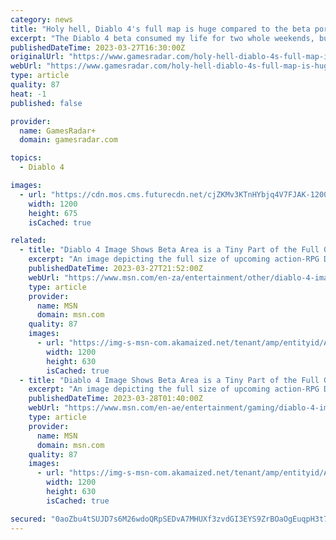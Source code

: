 ```yaml
---
category: news
title: "Holy hell, Diablo 4's full map is huge compared to the beta portion"
excerpt: "The Diablo 4 beta consumed my life for two whole weekends, but its map is only a small fraction of the world that'll be available at launch on June 6. In the beta, which ran for two weekends this ..."
publishedDateTime: 2023-03-27T16:30:00Z
originalUrl: "https://www.gamesradar.com/holy-hell-diablo-4s-full-map-is-huge-compared-to-the-beta-portion/"
webUrl: "https://www.gamesradar.com/holy-hell-diablo-4s-full-map-is-huge-compared-to-the-beta-portion/"
type: article
quality: 87
heat: -1
published: false

provider:
  name: GamesRadar+
  domain: gamesradar.com

topics:
  - Diablo 4

images:
  - url: "https://cdn.mos.cms.futurecdn.net/cjZKMv3KTnHYbjq4V7FJAK-1200-80.jpg"
    width: 1200
    height: 675
    isCached: true

related:
  - title: "Diablo 4 Image Shows Beta Area is a Tiny Part of the Full Game's Map"
    excerpt: "An image depicting the full size of upcoming action-RPG Diablo 4's map is making rounds online and fans seem to be surprised by just how small the area that they played through in the open beta was."
    publishedDateTime: 2023-03-27T21:52:00Z
    webUrl: "https://www.msn.com/en-za/entertainment/other/diablo-4-image-shows-beta-area-is-a-tiny-part-of-the-full-game-s-map/ar-AA199Mu7"
    type: article
    provider:
      name: MSN
      domain: msn.com
    quality: 87
    images:
      - url: "https://img-s-msn-com.akamaized.net/tenant/amp/entityid/AA199y9q.img?h=630&w=1200&m=6&q=60&o=t&l=f&f=jpg"
        width: 1200
        height: 630
        isCached: true
  - title: "Diablo 4 Image Shows Beta Area is a Tiny Part of the Full Game's Map"
    excerpt: "An image depicting the full size of upcoming action-RPG Diablo 4's map is making rounds online and fans seem to be surprised by just how small the area that they played through in the open beta was."
    publishedDateTime: 2023-03-28T01:40:00Z
    webUrl: "https://www.msn.com/en-ae/entertainment/gaming/diablo-4-image-shows-beta-area-is-a-tiny-part-of-the-full-game-s-map/ar-AA199Mu7"
    type: article
    provider:
      name: MSN
      domain: msn.com
    quality: 87
    images:
      - url: "https://img-s-msn-com.akamaized.net/tenant/amp/entityid/AA199y9q.img?h=630&w=1200&m=6&q=60&o=t&l=f&f=jpg"
        width: 1200
        height: 630
        isCached: true

secured: "0aoZbu4tSUJD7s6M26wdoQRpSEDvA7MHUXf3zvdGI3EYS9ZrBOaOgEuqpH3t76m6+q2SbdAcVR7vroszH0zG8nw8pwtV8HjVFjzsGLNcdg6ng1Y4pfmbFLbg9wfdltSVBCoGZghOXOBz+Sgt9ftCsEWRHd4IUZBwDKlPCMyFpOcPQE4/COnqiFYtkWl1noRuALORYCGQGxvqHRjHsnKKW2P6Uw241M4Rjj0uj1gkCePCSGtEsPF2+32RC/+VdFVEvHWDze0YHyDD0YtM9NYro5SAJQMS6rfBYvF0FLshM5z/uCC9tC8+6IAcAiqG6BNDMB74+YbkSo5Kdn+fQhroppePfmn8vTLjzynKCs3IHgE=;vmAuW5Muf8S0XCa1Sis1tA=="
---
```


